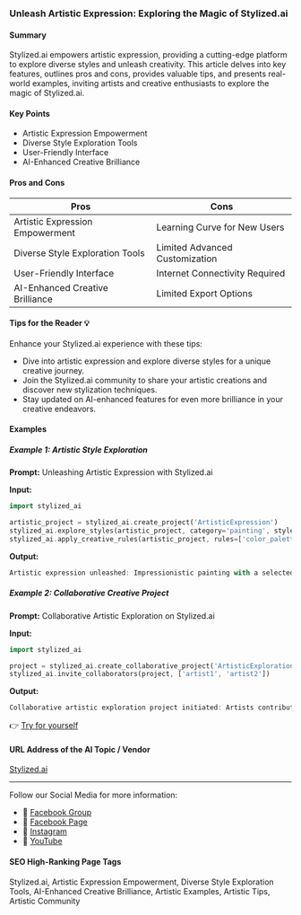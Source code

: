 ### Unleash Artistic Expression: Exploring the Magic of Stylized.ai

#### Summary
Stylized.ai empowers artistic expression, providing a cutting-edge platform to explore diverse styles and unleash creativity. This article delves into key features, outlines pros and cons, provides valuable tips, and presents real-world examples, inviting artists and creative enthusiasts to explore the magic of Stylized.ai.

#### Key Points
- Artistic Expression Empowerment
- Diverse Style Exploration Tools
- User-Friendly Interface
- AI-Enhanced Creative Brilliance

#### Pros and Cons

| Pros                              | Cons                              |
|-----------------------------------|-----------------------------------|
| Artistic Expression Empowerment   | Learning Curve for New Users      |
| Diverse Style Exploration Tools   | Limited Advanced Customization    |
| User-Friendly Interface           | Internet Connectivity Required   |
| AI-Enhanced Creative Brilliance   | Limited Export Options            |

#### Tips for the Reader 💡
Enhance your Stylized.ai experience with these tips:
- Dive into artistic expression and explore diverse styles for a unique creative journey.
- Join the Stylized.ai community to share your artistic creations and discover new stylization techniques.
- Stay updated on AI-enhanced features for even more brilliance in your creative endeavors.

#### Examples

##### Example 1: Artistic Style Exploration
**Prompt:** Unleashing Artistic Expression with Stylized.ai

**Input:**
```dart
import stylized_ai

artistic_project = stylized_ai.create_project('ArtisticExpression')
stylized_ai.explore_styles(artistic_project, category='painting', style='impressionism')
stylized_ai.apply_creative_rules(artistic_project, rules=['color_palette_selection', 'brushstroke_variation'])
```

**Output:**
```dart
Artistic expression unleashed: Impressionistic painting with a selected color palette and varied brushstrokes.
```

##### Example 2: Collaborative Creative Project
**Prompt:** Collaborative Artistic Exploration on Stylized.ai

**Input:**
```dart
import stylized_ai

project = stylized_ai.create_collaborative_project('ArtisticExplorationCollaboration')
stylized_ai.invite_collaborators(project, ['artist1', 'artist2'])
```

**Output:**
```dart
Collaborative artistic exploration project initiated: Artists contributing to a shared canvas of stylized creativity.
```

👉 [Try for yourself](https://www.stylized.ai/)

#### URL Address of the AI Topic / Vendor
[Stylized.ai](https://www.stylized.ai/)

---

Follow our Social Media for more information:

- 📘 [Facebook Group](https://www.facebook.com/groups/trionxai)
- 📄 [Facebook Page](https://www.facebook.com/ai.trionxai)
- 📸 [Instagram](https://www.instagram.com/trionxai/)
- 🎥 [YouTube](https://www.youtube.com/@robotdocs/)

#### SEO High-Ranking Page Tags
Stylized.ai, Artistic Expression Empowerment, Diverse Style Exploration Tools, AI-Enhanced Creative Brilliance, Artistic Examples, Artistic Tips, Artistic Community